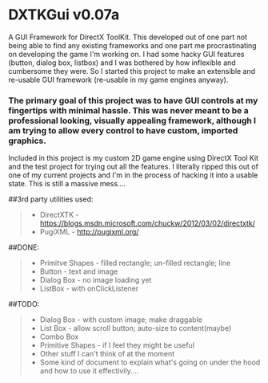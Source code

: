 # DXTKGui v0.07a

A GUI Framework for DirectX ToolKit.
This developed out of one part not being able to find any existing frameworks and one part me procrastinating on developing the game I'm working on. I had some hacky GUI features (button, dialog box, listbox) and I was bothered by how inflexible and cumbersome they were. So I started this project to make an extensible and re-usable GUI framework (re-usable in my game engines anyway).

### The primary goal of this project was to have GUI controls at my fingertips with minimal hassle. This was never meant to be a professional looking, visually appealing framework, although I am trying to allow every control to have custom, imported graphics.


Included in this project is my custom 2D game engine using DirectX Tool Kit and the test project for trying out all the features.
I literally ripped this out of one of my current projects and I'm in the process of hacking it into a usable state.
This is still a massive mess....


##3rd party utilities used:
>- DirectXTK - https://blogs.msdn.microsoft.com/chuckw/2012/03/02/directxtk/
>- PugiXML - http://pugixml.org/


##DONE:
>- Primitve Shapes - filled rectangle; un-filled rectangle; line
>- Button - text and image
>- Dialog Box - no image loading yet
>- ListBox - with onClickListener

##TODO:
>- Dialog Box - with custom image; make draggable
>- List Box - allow scroll button; auto-size to content(maybe)
>- Combo Box
>- Primitive Shapes - if I feel they might be useful
>- Other stuff I can't think of at the moment
>- Some kind of document to explain what's going on under the hood and how to use it effectivily....

